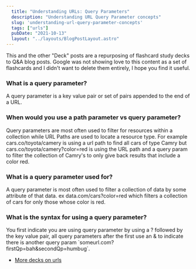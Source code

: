 ```yaml
---
  title: "Understanding URLs: Query Parameters"
  description: "Understanding URL Query Parameter concepts"
  slug: 'understanding-url-query-parameter-concepts'
  tags: ["urls"]
  pubDate: "2021-10-13"
  layout: "../layouts/BlogPostLayout.astro"
---
```


This and the other "Deck" posts are a repurposing of flashcard study decks to Q&A blog posts. Google was not showing love to this content as a set of flashcards and I didn't want to delete them entirely, I hope you find it useful.

<h3>What is a query parameter?</h3>
A query parameter is a key value pair or set of pairs appended to the end of a URL.


<h3>When would you use a path parameter vs query parameter?</h3>
Query parameters are most often used to filter for resources within a collection while URL Paths are used to locate a resource type. For example cars.co/toyota/camery is using a url path to find all cars of type Camry but cars.co/toyota/camery?color=red is using the URL path and a query param to filter the collection of Camry's to only give back results that include a color red.


<h3>What is a query parameter used for?</h3>
A query parameter is most often used to filter a collection of data by some attribute of that data. ex data.com/cars?color=red which filters a collection of cars for only those whose color is red.


<h3>What is the syntax for using a query parameter?</h3>
You first indicate you are using query parameter by using a ? followed by the key value pair, all query parameters after the first use an & to indicate there is another query param `someurl.com?firstQp=bah&secondQp=humbug`.

- [More decks on urls](https://www.devdecks.io/tags/elixir-deck)